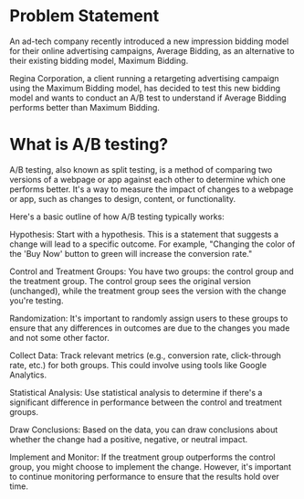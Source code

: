 # Problem Statement
An ad-tech company recently introduced a new impression bidding model for their online advertising campaigns, Average Bidding, as an alternative to their existing bidding model, Maximum Bidding.

Regina Corporation, a client running a retargeting advertising campaign using the Maximum Bidding model, has decided to test this new bidding model and wants to conduct an A/B test to understand if Average Bidding performs better than Maximum Bidding.

# What is A/B testing?
A/B testing, also known as split testing, is a method of comparing two versions of a webpage or app against each other to determine which one performs better. It's a way to measure the impact of changes to a webpage or app, such as changes to design, content, or functionality.

Here's a basic outline of how A/B testing typically works:

Hypothesis: Start with a hypothesis. This is a statement that suggests a change will lead to a specific outcome. For example, "Changing the color of the 'Buy Now' button to green will increase the conversion rate."

Control and Treatment Groups: You have two groups: the control group and the treatment group. The control group sees the original version (unchanged), while the treatment group sees the version with the change you're testing.

Randomization: It's important to randomly assign users to these groups to ensure that any differences in outcomes are due to the changes you made and not some other factor.

Collect Data: Track relevant metrics (e.g., conversion rate, click-through rate, etc.) for both groups. This could involve using tools like Google Analytics.

Statistical Analysis: Use statistical analysis to determine if there's a significant difference in performance between the control and treatment groups.

Draw Conclusions: Based on the data, you can draw conclusions about whether the change had a positive, negative, or neutral impact.

Implement and Monitor: If the treatment group outperforms the control group, you might choose to implement the change. However, it's important to continue monitoring performance to ensure that the results hold over time.
